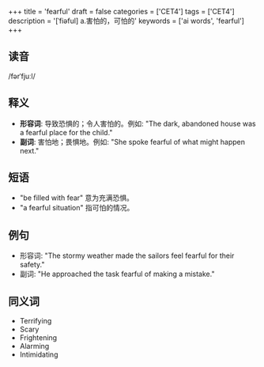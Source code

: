 +++
title = 'fearful'
draft = false
categories = ['CET4']
tags = ['CET4']
description = '[ˈfiəful] a.害怕的，可怕的'
keywords = ['ai words', 'fearful']
+++

## 读音
/fərˈfjuːl/

## 释义
- **形容词**: 导致恐惧的；令人害怕的。例如: "The dark, abandoned house was a fearful place for the child."
- **副词**: 害怕地；畏惧地。例如: "She spoke fearful of what might happen next."

## 短语
- "be filled with fear" 意为充满恐惧。
- "a fearful situation" 指可怕的情况。

## 例句
- 形容词: "The stormy weather made the sailors feel fearful for their safety."
- 副词: "He approached the task fearful of making a mistake."

## 同义词
- Terrifying
- Scary
- Frightening
- Alarming
- Intimidating
